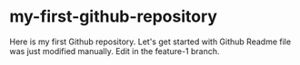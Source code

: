 # my-first-github-repository
Here is my first Github repository. Let's get started with Github
Readme file was just modified manually.
Edit in the feature-1 branch.